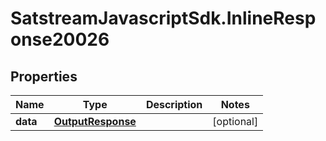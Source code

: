 # SatstreamJavascriptSdk.InlineResponse20026

## Properties
Name | Type | Description | Notes
------------ | ------------- | ------------- | -------------
**data** | [**OutputResponse**](OutputResponse.md) |  | [optional] 
